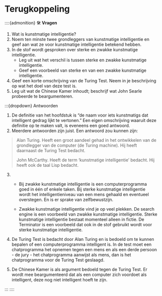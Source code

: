 # Terugkoppeling

::::{admonition} 🛠️ **Vragen**

1. Wat is kunstmatige intelligentie?
2. Noem ten minste twee grondleggers van kunstmatige intelligentie en geef aan wat ze voor kunstmatige intelligentie betekend hebben.
3. In de stof wordt gesproken over sterke en zwakke kunstmatige intelligentie.
    - Leg uit wat het verschil is tussen sterke en zwakke kunstmatige intelligentie.
    - Geef een voorbeeld van sterke en van een zwakke kunstmatige intelligentie.
4. Geef een korte omschrijving van de Turing Test. Neem in je beschrijving op wat het doel van deze test is.
5. Leg uit wat de Chinese Kamer inhoudt; beschrijf wat John Searle probeerde te beargumenteren.

:::{dropdown} Antwoorden
1. De definitie van het hoofdstuk is “de naam voor iets kunstmatigs dat intelligent gedrag lijkt te vertonen.” Een eigen omschrijving waaruit deze definitie op te maken valt, is eveneens een goed antwoord.
2. Meerdere antwoorden zijn juist. Een antwoord zou kunnen zijn:
        
> Alan Turing. Heeft een groot aandeel gehad in het ontwikkelen van de grondlegger van de computer (de Turing machine). Hij heeft daarnaast de Turing Test bedacht.
>      
> John McCarthy. Heeft de term ‘kunstmatige intelligentie’ bedacht. Hij heeft ook de taal Lisp bedacht.
        
3. 
    - Bij zwakke kunstmatige intelligentie is een computerprogramma goed in één of enkele taken. Bij sterke kunstmatige intelligentie wordt het intelligentieniveau van een mens gehaald en eventueel overstegen. En is er sprake van zelfbewustzijn.
        
    - Zwakke kunstmatige intelligentie vind je op veel plekken. De search engine is een voorbeeld van zwakke kunstmatige intelligentie. Sterke kunstmatige intelligentie bestaat momenteel alleen in fictie. De Terminator is een voorbeeld dat ook in de stof gebruikt wordt voor sterke kunstmatige intelligentie.
        
4. De Turing Test is bedacht door Alan Turing en is bedoeld om te kunnen bepalen of een computerprogramma intelligent is. In de test moet een chatprogramma het opnemen tegen een mens en als een derde persoon - de jury - het chatprogramma aanwijst als mens, dan is het chatprogramma voor de Turing Test geslaagd.
5. De Chinese Kamer is als argument bedoeld tegen de Turing Test. Er wordt mee beargumenteerd dat als een computer zich voordoet als intelligent, deze nog niet intelligent hoeft te zijn.

:::
::::